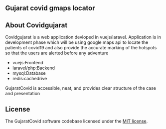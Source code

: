 ## Gujarat covid gmaps locator



## About Covidgujarat 

Covidgujarat is a web application devloped in vuejs/laravel.  Application is in development phase which will be using google maps api to locate the patients of covid19
and also provide the accurate marking of the hotspots so that the users are alerted before any adventure

- vuejs:Frontend
- laravel/php:Backend
- mysql:Database
- redis:cachedrive


GujaratCovid is accessible, neat, and provides clear structure of the case and presentation







## License

The GujaratCovid software codebase licensed under the [MIT license](https://opensource.org/licenses/MIT).
